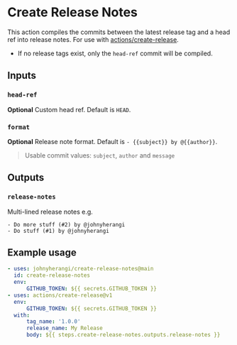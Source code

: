 # Create Release Notes

This action compiles the commits between the latest release tag and a head ref into release notes. For use with [actions/create-release](https://github.com/actions/create-release).

-   If no release tags exist, only the `head-ref` commit will be compiled.

## Inputs

### `head-ref`

**Optional** Custom head ref. Default is `HEAD`.

### `format`

**Optional** Release note format. Default is `- {{subject}} by @{{author}}`.

> Usable commit values: `subject`, `author` and `message`

## Outputs

### `release-notes`

Multi-lined release notes e.g.

```
- Do more stuff (#2) by @johnyherangi
- Do stuff (#1) by @johnyherangi
```

## Example usage

```yaml
- uses: johnyherangi/create-release-notes@main
  id: create-release-notes
  env:
      GITHUB_TOKEN: ${{ secrets.GITHUB_TOKEN }}
- uses: actions/create-release@v1
  env:
      GITHUB_TOKEN: ${{ secrets.GITHUB_TOKEN }}
  with:
      tag_name: '1.0.0'
      release_name: My Release
      body: ${{ steps.create-release-notes.outputs.release-notes }}
```
